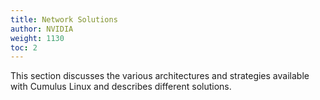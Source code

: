 ```yaml
---
title: Network Solutions
author: NVIDIA
weight: 1130
toc: 2
---
```

This section discusses the various architectures and strategies available with Cumulus Linux and describes different solutions.
